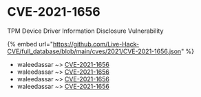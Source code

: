 # CVE-2021-1656

TPM Device Driver Information Disclosure Vulnerability

{% embed url="https://github.com/Live-Hack-CVE/full_database/blob/main/cves/2021/CVE-2021-1656.json" %}


* waleedassar ~> [CVE-2021-1656](https://www.alice-snow.ru/2021/database/cve-2021-1656/cve-2021-1656-waleedassar)
* waleedassar ~> [CVE-2021-1656](https://www.alice-snow.ru/2021/database/cve-2021-1656/cve-2021-1656-waleedassar)
* waleedassar ~> [CVE-2021-1656](https://www.alice-snow.ru/2021/database/cve-2021-1656/cve-2021-1656-waleedassar)
* waleedassar ~> [CVE-2021-1656](https://www.alice-snow.ru/2021/database/cve-2021-1656/cve-2021-1656-waleedassar)